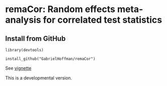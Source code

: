 # remaCor: Random effects meta-analysis for correlated test statistics

## Install from GitHub

```
library(devtools)

install_github("GabrielHoffman/remaCor")
```

See [vignette](https://htmlpreview.github.io/?https://raw.githubusercontent.com/GabrielHoffman/remaCor/master/vignettes/remaCor.html?token=ADFAXTOZWJURVURLNBUPJ6C6KWCYG)

This is a developmental version.


